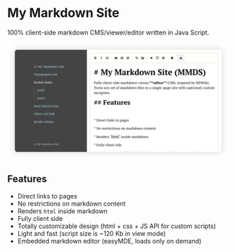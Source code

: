 # My Markdown Site

100% client-side markdown CMS/viewer/editor written in Java Script.

![Screenshot](docs/screen.png)

## Features

* Direct links to pages
* No restrictions on markdown content 
* Renders `html` inside markdown
* Fully client side 
* Totally customizable design (html + css + JS API for custom scripts)
* Light and fast (script size is ~120 Kb in view mode)
* Embedded markdown editor (easyMDE, loads only on demand) 
